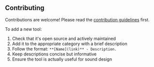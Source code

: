 ## Contributing

Contributions are welcome! Please read the [contribution guidelines](CONTRIBUTING.md) first.

To add a new tool:
1. Check that it's open source and actively maintained
2. Add it to the appropriate category with a brief description
3. Follow the format: `**[Name](link)** - Description.`
4. Keep descriptions concise but informative
5. Ensure the tool is actually useful for sound design